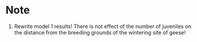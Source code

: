 
# Note

1. Rewrite model 1 results! There is not effect of the number of juveniles on the distance from the breeding grounds of the wintering site of geese!
